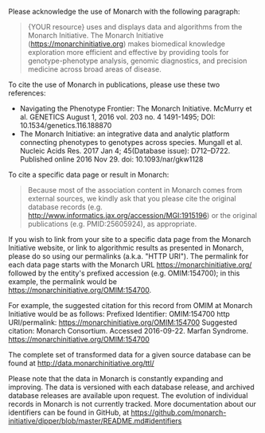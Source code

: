 <div
  class="container-fluid monarch-view">

Please acknowledge the use of Monarch with the following paragraph:

> {YOUR resource} uses and displays data and algorithms from the Monarch Initiative. The Monarch Initiative (https://monarchinitiative.org) makes biomedical knowledge exploration more efficient and effective by providing tools for genotype-phenotype analysis, genomic diagnostics, and precision medicine across broad areas of disease.

To cite the use of Monarch in publications, please use these two references:

- Navigating the Phenotype Frontier: The Monarch Initiative. McMurry et al. GENETICS August 1, 2016 vol. 203 no. 4 1491-1495; DOI: 10.1534/genetics.116.188870
- The Monarch Initiative: an integrative data and analytic platform connecting phenotypes to genotypes across species. Mungall et al. Nucleic Acids Res. 2017 Jan 4; 45(Database issue): D712–D722. Published online 2016 Nov 29. doi: 10.1093/nar/gkw1128

To cite a specific data page or result in Monarch:

> Because most of the association content in Monarch comes from external sources, we kindly ask that you please cite the original database records (e.g. http://www.informatics.jax.org/accession/MGI:1915196) or the original publications (e.g. PMID:25605924), as appropriate.

If you wish to link from your site to a specific data page from the Monarch Initiative website, or link to algorithmic results as presented in Monarch, please do so using our permalinks (a.k.a. "HTTP URI"). The permalink for each data page starts with the Monarch URL https://monarchinitiative.org/ followed by the entity's prefixed accession (e.g. OMIM:154700); in this example, the permalink would be https://monarchinitiative.org/OMIM:154700.

For example, the suggested citation for this record from OMIM at Monarch Initiative would be as follows:
Prefixed Identifier: OMIM:154700
http URI/permalink: https://monarchinitiative.org/OMIM:154700
Suggested citation: Monarch Consortium. Accessed 2016-09-22. Marfan Syndrome. https://monarchinitiative.org/OMIM:154700

The complete set of transformed data for a given source database can be found at http://data.monarchinitiative.org/ttl/

Please note that the data in Monarch is constantly expanding and improving. The data is versioned with each database release, and archived database releases are available upon request. The evolution of individual records in Monarch is not currently tracked. More documentation about our identifiers can be found in GitHub, at https://github.com/monarch-initiative/dipper/blob/master/README.md#identifiers

</div>

<style lang="scss">

</style>

<script>
export default {
  name: 'AboutMonarch',
  components: {
  },
};
</script>
